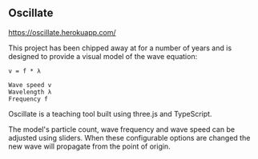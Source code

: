 ## Oscillate

https://oscillate.herokuapp.com/

This project has been chipped away at for a number of years and is designed to
provide a visual model of the wave equation:

```
v = f * λ

Wave speed v
Wavelength λ
Frequency f
```

Oscillate is a teaching tool built using three.js and TypeScript.

The model's particle count, wave frequency and wave speed can be adjusted using sliders. When these configurable options are changed the new wave will propagate from the point of origin.
